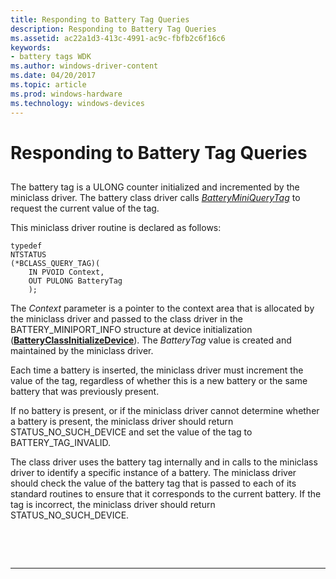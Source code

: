 ```yaml
---
title: Responding to Battery Tag Queries
description: Responding to Battery Tag Queries
ms.assetid: ac22a1d3-413c-4991-ac9c-fbfb2c6f16c6
keywords:
- battery tags WDK
ms.author: windows-driver-content
ms.date: 04/20/2017
ms.topic: article
ms.prod: windows-hardware
ms.technology: windows-devices
---
```


# Responding to Battery Tag Queries


## <span id="ddk_responding_to_battery_tag_queries_dg"></span><span id="DDK_RESPONDING_TO_BATTERY_TAG_QUERIES_DG"></span>


The battery tag is a ULONG counter initialized and incremented by the miniclass driver. The battery class driver calls [*BatteryMiniQueryTag*](https://msdn.microsoft.com/library/windows/hardware/ff536275) to request the current value of the tag.

This miniclass driver routine is declared as follows:

```
typedef
NTSTATUS
(*BCLASS_QUERY_TAG)(
    IN PVOID Context,
    OUT PULONG BatteryTag
    );
```

The *Context* parameter is a pointer to the context area that is allocated by the miniclass driver and passed to the class driver in the BATTERY\_MINIPORT\_INFO structure at device initialization ([**BatteryClassInitializeDevice**](https://msdn.microsoft.com/library/windows/hardware/ff536266)). The *BatteryTag* value is created and maintained by the miniclass driver.

Each time a battery is inserted, the miniclass driver must increment the value of the tag, regardless of whether this is a new battery or the same battery that was previously present.

If no battery is present, or if the miniclass driver cannot determine whether a battery is present, the miniclass driver should return STATUS\_NO\_SUCH\_DEVICE and set the value of the tag to BATTERY\_TAG\_INVALID.

The class driver uses the battery tag internally and in calls to the miniclass driver to identify a specific instance of a battery. The miniclass driver should check the value of the battery tag that is passed to each of its standard routines to ensure that it corresponds to the current battery. If the tag is incorrect, the miniclass driver should return STATUS\_NO\_SUCH\_DEVICE.

 

 


--------------------


